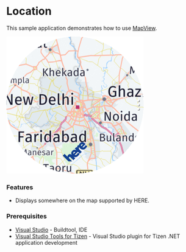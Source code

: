# Location
This sample application demonstrates how to use [MapView](https://samsung.github.io/TizenFX/stable/api/Tizen.Maps.MapView.html).

![Main Page](./Screenshots/S01.png)

### Features
* Displays somewhere on the map supported by HERE.

### Prerequisites

* [Visual Studio](https://www.visualstudio.com/) - Buildtool, IDE
* [Visual Studio Tools for Tizen](https://docs.tizen.org/application/vstools/install) - Visual Studio plugin for Tizen .NET application development

